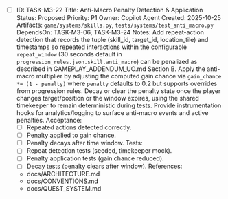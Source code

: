 - [ ] ID: TASK-M3-22
  Title: Anti-Macro Penalty Detection & Application
  Status: Proposed
  Priority: P1
  Owner: Copilot Agent
  Created: 2025-10-25
  Artifacts: `game/systems/skills.py`, `tests/systems/test_anti_macro.py`
  DependsOn: TASK-M3-06, TASK-M3-24
  Notes:
  Add repeat-action detection that records the tuple (skill_id, target_id, location_tile) and timestamps so repeated interactions within the configurable `repeat_window` (30 seconds default in `progression_rules.json.skill.anti_macro`) can be penalized as described in GAMEPLAY_ADDENDUM_UO.md Section B.
  Apply the anti-macro multiplier by adjusting the computed gain chance via `gain_chance *= (1 - penalty)` where `penalty` defaults to 0.2 but supports overrides from progression rules.
  Decay or clear the penalty state once the player changes target/position or the window expires, using the shared timekeeper to remain deterministic during tests.
  Provide instrumentation hooks for analytics/logging to surface anti-macro events and active penalties.
  Acceptance:
  - [ ] Repeated actions detected correctly.
  - [ ] Penalty applied to gain chance.
  - [ ] Penalty decays after time window.
  Tests:
  - [ ] Repeat detection tests (seeded, timekeeper mock).
  - [ ] Penalty application tests (gain chance reduced).
  - [ ] Decay tests (penalty clears after window).
  References:
  - docs/ARCHITECTURE.md
  - docs/CONVENTIONS.md
  - docs/QUEST_SYSTEM.md
